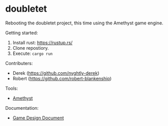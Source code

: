 # doubletet
Rebooting the doubletet project, this time using the Amethyst game engine. 

Getting started:
1. Install rust: https://rustup.rs/
2. Clone repostiory.
2. Execute: `cargo run`

Contributers:
- Derek (https://github.com/nyghtly-derek)
- Robert (https://github.com/robert-blankenship)

Tools:
- [Amethyst](https://amethyst.rs/)

Documentation:
- [Game Design Document](https://docs.google.com/document/d/1qYGURjKrOMJv3trBg537nLoV2WQmIW24HN1ztARR8dg/edit)
